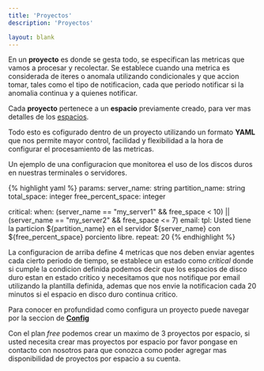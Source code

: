 ```yaml
---
title: 'Proyectos'
description: 'Proyectos'

layout: blank
---
```


En un **proyecto** es donde se gesta todo, se especifican las metricas que vamos a procesar y recolectar. Se establece
cuando una metrica es considerada de iteres o anomala utilizando condicionales y que accion tomar, tales como el
tipo de notificacion, cada que periodo notificar si la anomalia continua y a quienes notificar.

Cada **proyecto** pertenece a un **espacio** previamente creado, para ver mas detalles de los [espacios](#/space/).

Todo esto es cofigurado dentro de un proyecto utilizando un formato **YAML** que nos permite mayor control,
facilidad y flexibilidad a la hora de configurar el procesamiento de las metricas.

Un ejemplo de una configuracion que monitorea el uso de los discos duros en nuestras terminales o servidores.

{% highlight yaml %}
params:
    server_name: string
    partition_name: string
    total_space: integer
    free_percent_space: integer

critical:
    when: (server_name == "my_server1" && free_space < 10) ||
          (server_name == "my_server2" && free_space <= 7)
    email:
        tpl: Usted tiene la particion ${partition_name} en el servidor ${server_name} con ${free_percent_space} porciento libre.
    repeat: 20
{% endhighlight %}

La configuracion de arriba define 4 metricas que nos deben enviar agentes cada cierto periodo de tiempo, se establece un estado
como *critical* donde si cumple la condicion definida podemos decir que los espacios de disco duro estan en estado critico y
necesitamos que nos notifique por email utilizando la plantilla definida, ademas que nos envie la notificacion cada 20 minutos
si el espacio en disco duro continua critico.

Para conocer en profundidad como configura un proyecto puede navegar por la seccion de **[Config](#/config/)**

Con el plan *free* podemos crear un maximo de 3 proyectos por espacio, si usted necesita crear mas proyectos por espacio
por favor pongase en contacto con nosotros para que conozca como poder agregar mas disponibilidad de proyectos por espacio a su cuenta.